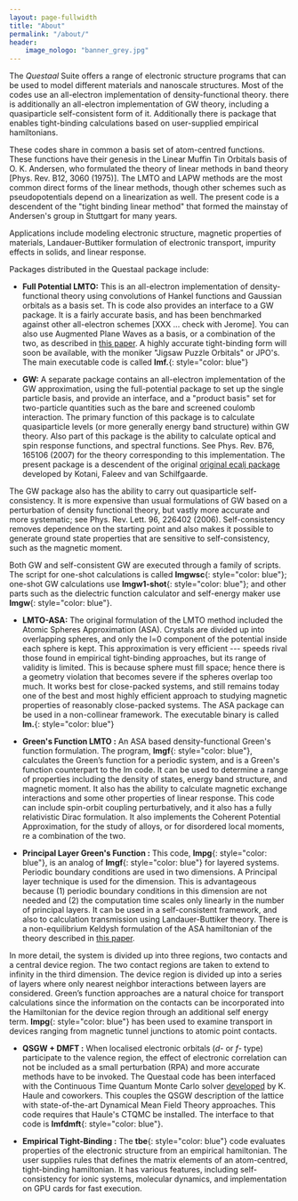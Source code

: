 ```yaml
---
layout: page-fullwidth
title: "About"
permalink: "/about/"
header:
    image_nologo: "banner_grey.jpg"
---
```


The *Questaal* Suite offers a range of electronic structure programs that can be used to model different materials and nanoscale structures.  Most of the codes use an all-electron implementation of density-functional theory. there is additionally an all-electron implementation of GW theory, including a quasiparticle self-consistent form of it.  Additionally there is package that enables tight-binding calculations based on user-supplied empirical hamiltonians.

These codes share in common a basis set of atom-centred functions.  These functions have their genesis in the Linear Muffin Tin Orbitals basis of O. K. Andersen, who formulated the theory of linear methods in band theory [Phys. Rev. B12, 3060 (1975)].  The LMTO and LAPW methods are the most common direct forms of the linear methods, though other schemes such as pseudopotentials depend on a linearization as well.  The present code is a descendent of the "tight binding linear method" that formed the mainstay of Andersen's group in Stuttgart for many years.

Applications include modeling electronic structure, magnetic properties of materials, Landauer-Buttiker formulation of electronic transport, impurity effects in solids, and linear response.

Packages distributed in the Questaal package include:

+ **Full Potential LMTO:**   This is an all-electron implementation of density-functional theory using convolutions of Hankel functions and Gaussian orbitals as a basis set.  Th
is code also provides an interface to a GW package. It is a fairly accurate basis, and has been benchmarked against other all-electron schemes [XXX ... check with Jerome].  You can also use Augmented Plane Waves as a basis, or a combination of the two, as described in 
[this paper](http://link.aps.org/doi/10.1103/PhysRevB.81.125117).
A highly accurate tight-binding form will soon be available, with the moniker "Jigsaw Puzzle Orbitals" or JPO's.
The main executable code is called **lmf.**{: style="color: blue"}

+ **GW:** A separate package contains an all-electron implementation of the GW
approximation, using the full-potential package to set up the single particle
basis, and provide an interface, and a "product basis" set for two-particle
quantities such as the bare and screened coulomb interaction.  The primary
function of this package is to calculate quasiparticle levels (or more generally
energy band structure) within GW theory.  Also part of this package is the
ability to calculate optical and spin response functions, and spectral
functions. See Phys. Rev. B76, 165106 (2007) for the theory corresponding to
this implementation.  The present package is a descendent of the original
[original ecalj package](github.com/tkotani/ecalj) developed by Kotani, Faleev and van Schilfgaarde.

The GW package also has the ability to carry out quasiparticle self-consistency. It is more expensive than usual formulations of GW based on a perturbation of density functional theory, but vastly more accurate and more systematic; see Phys. Rev. Lett. 96, 226402 (2006).  Self-consistency removes dependence on the starting point and also makes it possible to generate ground state properties that are sensitive to self-consistency, such as the magnetic moment.

Both GW and self-consistent GW are executed through a family of scripts.
The script for one-shot calculations is called **lmgwsc**{: style="color: blue"}; one-shot GW calculations use **lmgw1-shot**{: style="color: blue"}; and other parts such as the dielectric function calculator and self-energy maker use **lmgw**{: style="color: blue"}.

+ **LMTO-ASA:** The original formulation of the LMTO method included
the Atomic Spheres Approximation (ASA). Crystals are divided up into
overlapping spheres, and only the l=0 component of the potential
inside each sphere is kept.  This approximation is very efficient ---
speeds rival those found in empirical tight-binding approaches, but
its range of validity is limited.  This is because sphere must fill
space; hence there is a geometry violation that becomes severe if the
spheres overlap too much. It works best for close-packed systems, and
still remains today one of the best and most highly efficient approach
to studying magnetic properties of reasonably close-packed systems.
The ASA package can be used in a non-collinear framework.  The executable
binary is called **lm.**{: style="color: blue"}

+ **Green's Function LMTO :** An ASA based density-functional Green's
function formulation.  The program, **lmgf**{: style="color: blue"}, calculates the Green’s
function for a periodic system, and is a Green's function counterpart
to the lm code.  It can be used to determine a range of properties
including the density of states, energy band structure, and magnetic
moment.  It also has the ability to calculate magnetic exchange
interactions and some other properties of linear response.  This code
can include spin-orbit coupling perturbatively, and it also has a
fully relativistic Dirac formulation.  It also implements the
Coherent Potential Approximation, for the study of alloys, or for
disordered local moments, re a combination of the two.

+ **Principal Layer Green's Function :** This code, **lmpg**{: style="color: blue"}, is an analog of
**lmgf**{: style="color: blue"} for layered systems.  Periodic boundary conditions are used in two
dimensions.  A Principal layer technique is used for the dimension.  This is
advantageous because (1) periodic boundary conditions in this dimension are not
needed and (2) the computation time scales only linearly in the number of
principal layers.  It can be used in a self-consistent framework, and also to
calculation transmission using Landauer-Buttiker theory.  There is a
non-equilibrium Keldysh formulation of the ASA hamiltonian of the theory
described in [this paper](http://link.aps.org/doi/10.1103/PhysRevB.71.195422).

In more detail, the system is divided up into three regions, two contacts and a
central device region. The two contact regions are taken to extend to infinity
in the third dimension. The device region is divided up into a series of layers
where only nearest neighbor interactions between layers are considered. Green’s
function approaches are a natural choice for transport calculations since the
information on the contacts can be incorporated into the Hamiltonian for the
device region through an additional self energy term. **lmpg**{: style="color: blue"} has been used to
examine transport in devices ranging from magnetic tunnel junctions to atomic
point contacts.

+ **QSGW + DMFT :** When localised electronic orbitals (*d-* or *f-* type)
participate to the valence region, the effect of electronic correlation can not
be included as a small perturbation (RPA) and more accurate methods have to be
invoked. The Questaal code has been interfaced with the Continuous Time Quantum
Monte Carlo solver
[developed](http://journals.aps.org/prb/abstract/10.1103/PhysRevB.75.155113) by
K. Haule and coworkers. This couples the QSGW description of the lattice with
state-of-the-art Dynamical Mean Field Theory approaches.  This code requires
that Haule's CTQMC be installed.  The interface to that code is **lmfdmft**{: style="color: blue"}.

+ **Empirical Tight-Binding :** The **tbe**{: style="color: blue"} code evaluates properties of the
electronic structure from an empirical hamiltonian.  The user supplies rules
that defines the matrix elements of an atom-centred, tight-binding hamiltonian.
It has various features, including self-consistency for ionic systems, molecular
dynamics, and implementation on GPU cards for fast execution.

